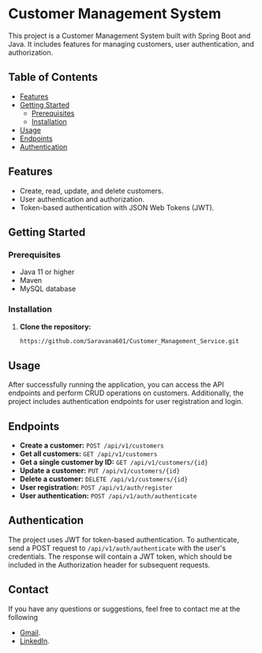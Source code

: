 # Customer Management System

This project is a Customer Management System built with Spring Boot and Java. It includes features for managing customers, user authentication, and authorization.

## Table of Contents

- [Features](#features)
- [Getting Started](#getting-started)
  - [Prerequisites](#prerequisites)
  - [Installation](#installation)
- [Usage](#usage)
- [Endpoints](#endpoints)
- [Authentication](#authentication)

## Features

- Create, read, update, and delete customers.
- User authentication and authorization.
- Token-based authentication with JSON Web Tokens (JWT).

## Getting Started

### Prerequisites

- Java 11 or higher
- Maven
- MySQL database

### Installation

1. **Clone the repository:**

   ```bash
   https://github.com/Saravana601/Customer_Management_Service.git

## Usage

After successfully running the application, you can access the API endpoints and perform CRUD operations on customers. Additionally, the project includes authentication endpoints for user registration and login.

## Endpoints

- **Create a customer:** `POST /api/v1/customers`
- **Get all customers:** `GET /api/v1/customers`
- **Get a single customer by ID:** `GET /api/v1/customers/{id}`
- **Update a customer:** `PUT /api/v1/customers/{id}`
- **Delete a customer:** `DELETE /api/v1/customers/{id}`
- **User registration:** `POST /api/v1/auth/register`
- **User authentication:** `POST /api/v1/auth/authenticate`

## Authentication

The project uses JWT for token-based authentication. To authenticate, send a POST request to `/api/v1/auth/authenticate` with the user's credentials. The response will contain a JWT token, which should be included in the Authorization header for subsequent requests.

## Contact

If you have any questions or suggestions, feel free to contact me at the following
- [Gmail](saravanad2401@gmail.com).
- [LinkedIn](https://www.linkedin.com/in/saravanad2401/).
